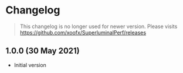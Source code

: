 # Changelog

> This changelog is no longer used for newer version. Please visits https://github.com/xoofx/SuperluminalPerf/releases

## 1.0.0 (30 May 2021)
- Initial version